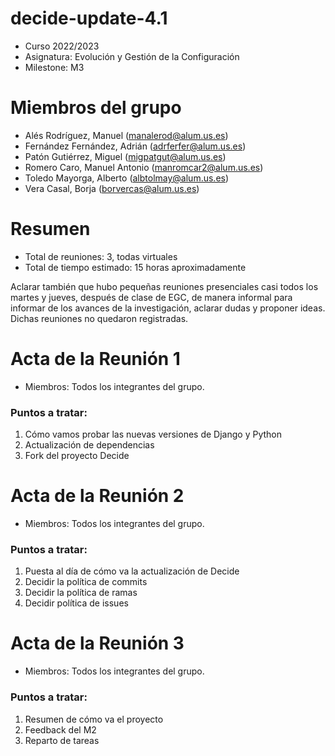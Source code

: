 # decide-update-4.1

* Curso 2022/2023
* Asignatura: Evolución y Gestión de la Configuración
* Milestone: M3



# Miembros del grupo

* Alés Rodríguez, Manuel (manalerod@alum.us.es) <br>
* Fernández Fernández, Adrián (adrferfer@alum.us.es) <br>
* Patón Gutiérrez, Miguel (migpatgut@alum.us.es) <br>
* Romero Caro, Manuel Antonio (manromcar2@alum.us.es) <br>
* Toledo Mayorga, Alberto (albtolmay@alum.us.es) <br>
* Vera Casal, Borja (borvercas@alum.us.es) <br>

# Resumen

* Total de reuniones: 3, todas virtuales
* Total de tiempo estimado: 15 horas aproximadamente<br>

Aclarar también que hubo pequeñas reuniones presenciales casi todos los martes y jueves, después de clase de EGC, de manera informal para informar de los avances de la investigación, aclarar dudas y proponer ideas. Dichas reuniones no quedaron registradas.

# Acta de la Reunión 1

* Miembros: Todos los integrantes del grupo.
###  Puntos a tratar: <br>
1. Cómo vamos probar las nuevas versiones de Django y Python
2. Actualización de dependencias
3. Fork del proyecto Decide

# Acta de la Reunión 2

* Miembros: Todos los integrantes del grupo.
### Puntos a tratar: <br>
1. Puesta al día de cómo va la actualización de Decide
2. Decidir la política de commits
3. Decidir la política de ramas
4. Decidir política de issues

# Acta de la Reunión 3

* Miembros: Todos los integrantes del grupo.
### Puntos a tratar: <br>
1. Resumen de cómo va el proyecto
2. Feedback del M2
3. Reparto de tareas
